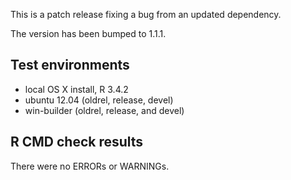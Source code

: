 This is a patch release fixing a bug from an updated dependency.

The version has been bumped to 1.1.1.

## Test environments
* local OS X install, R 3.4.2
* ubuntu 12.04 (oldrel, release, devel)
* win-builder (oldrel, release, and devel)

## R CMD check results
There were no ERRORs or WARNINGs.
